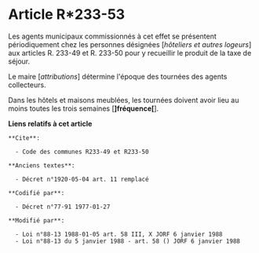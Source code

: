 # Article R*233-53

Les agents municipaux commissionnés à cet effet se présentent périodiquement chez les personnes désignées [*hôteliers et
autres logeurs*] aux articles R. 233-49 et R. 233-50 pour y recueillir le produit de la taxe de séjour.

Le maire [*attributions*] détermine l'époque des tournées des agents collecteurs.

Dans les hôtels et maisons meublées, les tournées doivent avoir lieu au moins toutes les trois semaines [**]fréquence[**].

**Liens relatifs à cet article**

	**Cite**:

	  - Code des communes R233-49 et R233-50

	**Anciens textes**:

	  - Décret n°1920-05-04 art. 11 remplacé

	**Codifié par**:

	  - Décret n°77-91 1977-01-27

	**Modifié par**:

	  - Loi n°88-13 1988-01-05 art. 58 III, X JORF 6 janvier 1988
	  - Loi n°88-13 du 5 janvier 1988 - art. 58 () JORF 6 janvier 1988
